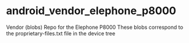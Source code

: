 # android_vendor_elephone_p8000
Vendor (blobs) Repo for the Elephone P8000
These blobs correspond to the proprietary-files.txt file in the device tree
